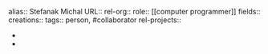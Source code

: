 alias:: Stefanak Michal
URL::
rel-org::
role:: [[computer programmer]] 
fields::
creations:: 
tags:: person, #collaborator 
rel-projects::

-
-